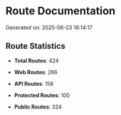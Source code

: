 # Route Documentation

Generated on: 2025-06-23 16:14:17

## Route Statistics

- **Total Routes**: 424
- **Web Routes**: 266
- **API Routes**: 158

- **Protected Routes**: 100
- **Public Routes**: 324

